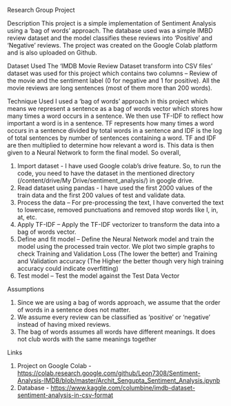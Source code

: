 Research Group Project

Description 
This project is a simple implementation of Sentiment Analysis using a ‘bag of words’ approach. The database used was a simple IMBD review dataset and the model classifies these reviews into ‘Positive’ and ‘Negative’ reviews.  The project was created on the Google Colab platform and is also uploaded on Github. 

Dataset Used 
The ‘IMDB Movie Review Dataset transform into CSV files’ dataset was used for this project which contains two columns – Review of the movie and the sentiment label (0 for negative and 1 for positive). All the movie reviews are long sentences (most of them more than 200 words). 

Technique Used
I used a ‘bag of words’ approach in this project which means we represent a sentence as a bag of words vector which stores how many times a word occurs in a sentence. We then use TF-IDF to reflect how important a word is in a sentence. TF represents how many times a word occurs in a sentence divided by total words in a sentence and IDF is the log of total sentences by number of sentences containing a word. TF and IDF are then multiplied to determine how relevant a word is. This data is then given to a Neural Network to form the final model. So overall,
1.	Import dataset - I have used Google colab’s drive feature. So, to run the code, you need to have the dataset in the mentioned directory (/content/drive/My Drive/sentiment_analysis/) in google drive. 
2.	Read dataset using pandas - I have used the first 2000 values of the train data and the first 200 values of test and validate data. 
3.	Process the data – For pre-processing the text, I have converted the text to lowercase, removed punctuations and removed stop words like I, in, at, etc. 
4.	Apply TF-IDF – Apply the TF-IDF vectorizer to transform the data into a bag of words vector.
5.	Define and fit model – Define the Neural Network model and train the model using the processed train vector. We plot two simple graphs to check Training and Validation Loss (The lower the better) and Training and Validation accuracy (The Higher the better though very high training accuracy could indicate overfitting)
6.	Test model – Test the model against the Test Data Vector





Assumptions 
1.	Since we are using a bag of words approach, we assume that the order of words in a sentence does not matter. 
2.	We assume every review can be classified as ‘positive’ or ‘negative’ instead of having mixed reviews. 
3.	The bag of words assumes all words have different meanings. It does not club words with the same meanings together 

Links
1.  Project on Google Colab - https://colab.research.google.com/github/Leon7308/Sentiment-Analysis-IMDB/blob/master/Archit_Sengupta_Sentiment_Analysis.ipynb
2.  Database - https://www.kaggle.com/columbine/imdb-dataset-sentiment-analysis-in-csv-format
